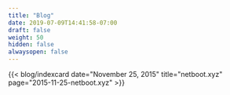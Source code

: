 ```yaml
---
title: "Blog"
date: 2019-07-09T14:41:58-07:00
draft: false
weight: 50
hidden: false
alwaysopen: false
---
```


{{< blog/indexcard date="November 25, 2015" title="netboot.xyz" page="2015-11-25-netboot.xyz" >}}

